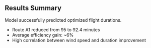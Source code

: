 ## Results Summary

Model successfully predicted optimized flight durations.

- Route A1 reduced from 95 to 92.4 minutes
- Average efficiency gain: ~6%
- High correlation between wind speed and duration improvement
